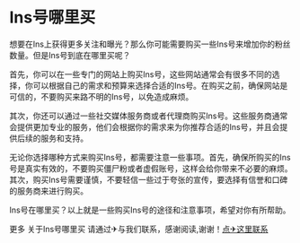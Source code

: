 # Ins号哪里买

想要在Ins上获得更多关注和曝光？那么你可能需要购买一些Ins号来增加你的粉丝数量。但是Ins号到底在哪里买呢？

首先，你可以在一些专门的网站上购买Ins号，这些网站通常会有很多不同的选择，你可以根据自己的需求和预算来选择合适的Ins号。在购买之前，确保网站是可信的，不要购买来路不明的Ins号，以免造成麻烦。

其次，你还可以通过一些社交媒体服务商或者代理商购买Ins号。这些服务商通常会提供更加专业的服务，他们会根据你的需求来为你推荐合适的Ins号，并且会提供后续的服务和支持。

无论你选择哪种方式来购买Ins号，都需要注意一些事项。首先，确保所购买的Ins号是真实有效的，不要购买僵尸粉或者虚假账号，这样会给你带来不必要的麻烦。其次，购买Ins号需要谨慎，不要轻信一些过于夸张的宣传，要选择有信誉和口碑的服务商来进行购买。

Ins号在哪里买？以上就是一些购买Ins号的途径和注意事项，希望对你有所帮助。

更多 关于Ins号哪里买 请通过✈与我们联系，感谢阅读,谢谢！[点✈这里联系](https://c.k02.cc)